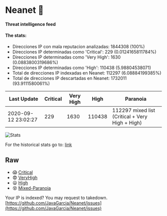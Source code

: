 # Neanet :hocho:
#### Threat intelligence feed
#### The stats:

- Direcciones IP con mala reputacion analizadas: 1844308 (100%)
- Direcciones IP determinadas como 'Critical':  229 (0.0124165811784%)
- Direcciones IP determinadas como 'Very High':  1630 (0.0883800319686%)
- Direcciones IP determinadas como 'High':  110438 (5.98804538071)
- Total de direcciones IP indexadas en Neanet:  112297 (6.08884199385%)
- Total de direcciones IP descartadas en Neanet:  1732011 (93.9111580061%)

| Last Update | Critical | Very High | High | Paranoia |
| --- | --- | --- | --- | --- |
| 2020-09-12 23:02:27 | 229 | 1630 | 110438 | 112297 mixed list (Critical + Very High + High)|

![Stats](https://docs.google.com/spreadsheets/d/e/2PACX-1vSnaNMIXVabIpDJjufMlzH7poXnshF3mgd8Is1g9ytUEzVsP5my4Trn8f-xkoLLQ38xpL3HtmUexLo6/pubchart?oid=501124687&format=image)

For the historical stats go to: [link](/stats.csv)
## Raw
- :scream: [Critical](https://raw.githubusercontent.com/JavaGarcia/Neanet/master/blacklists/neanet_critical.txt)
- :fearful: [VeryHigh](https://raw.githubusercontent.com/JavaGarcia/Neanet/master/blacklists/neanet_veryHigh.txtt)
- :frowning: [High](https://raw.githubusercontent.com/JavaGarcia/Neanet/master/blacklists/neanet_high.txt)
- :dizzy_face: [Mixed-Paranoia](https://raw.githubusercontent.com/JavaGarcia/Neanet/master/blacklists/neanet_all.txt)


Your IP is indexed? You may request to takedown. [https://github.com/JavaGarcia/Neanet/issues](https://github.com/JavaGarcia/Neanet/issues)








































































































































































































































































































































































































































































































































































































































































































































































